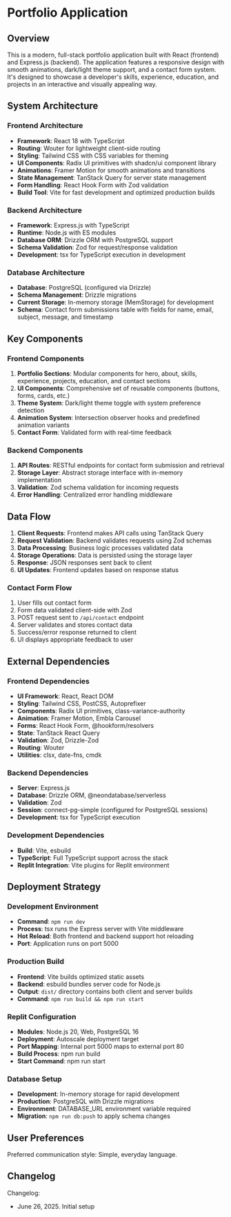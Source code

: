 # Portfolio Application

## Overview

This is a modern, full-stack portfolio application built with React (frontend) and Express.js (backend). The application features a responsive design with smooth animations, dark/light theme support, and a contact form system. It's designed to showcase a developer's skills, experience, education, and projects in an interactive and visually appealing way.

## System Architecture

### Frontend Architecture
- **Framework**: React 18 with TypeScript
- **Routing**: Wouter for lightweight client-side routing
- **Styling**: Tailwind CSS with CSS variables for theming
- **UI Components**: Radix UI primitives with shadcn/ui component library
- **Animations**: Framer Motion for smooth animations and transitions
- **State Management**: TanStack Query for server state management
- **Form Handling**: React Hook Form with Zod validation
- **Build Tool**: Vite for fast development and optimized production builds

### Backend Architecture
- **Framework**: Express.js with TypeScript
- **Runtime**: Node.js with ES modules
- **Database ORM**: Drizzle ORM with PostgreSQL support
- **Schema Validation**: Zod for request/response validation
- **Development**: tsx for TypeScript execution in development

### Database Architecture
- **Database**: PostgreSQL (configured via Drizzle)
- **Schema Management**: Drizzle migrations
- **Current Storage**: In-memory storage (MemStorage) for development
- **Schema**: Contact form submissions table with fields for name, email, subject, message, and timestamp

## Key Components

### Frontend Components
1. **Portfolio Sections**: Modular components for hero, about, skills, experience, projects, education, and contact sections
2. **UI Components**: Comprehensive set of reusable components (buttons, forms, cards, etc.)
3. **Theme System**: Dark/light theme toggle with system preference detection
4. **Animation System**: Intersection observer hooks and predefined animation variants
5. **Contact Form**: Validated form with real-time feedback

### Backend Components
1. **API Routes**: RESTful endpoints for contact form submission and retrieval
2. **Storage Layer**: Abstract storage interface with in-memory implementation
3. **Validation**: Zod schema validation for incoming requests
4. **Error Handling**: Centralized error handling middleware

## Data Flow

1. **Client Requests**: Frontend makes API calls using TanStack Query
2. **Request Validation**: Backend validates requests using Zod schemas
3. **Data Processing**: Business logic processes validated data
4. **Storage Operations**: Data is persisted using the storage layer
5. **Response**: JSON responses sent back to client
6. **UI Updates**: Frontend updates based on response status

### Contact Form Flow
1. User fills out contact form
2. Form data validated client-side with Zod
3. POST request sent to `/api/contact` endpoint
4. Server validates and stores contact data
5. Success/error response returned to client
6. UI displays appropriate feedback to user

## External Dependencies

### Frontend Dependencies
- **UI Framework**: React, React DOM
- **Styling**: Tailwind CSS, PostCSS, Autoprefixer
- **Components**: Radix UI primitives, class-variance-authority
- **Animation**: Framer Motion, Embla Carousel
- **Forms**: React Hook Form, @hookform/resolvers
- **State**: TanStack React Query
- **Validation**: Zod, Drizzle-Zod
- **Routing**: Wouter
- **Utilities**: clsx, date-fns, cmdk

### Backend Dependencies
- **Server**: Express.js
- **Database**: Drizzle ORM, @neondatabase/serverless
- **Validation**: Zod
- **Session**: connect-pg-simple (configured for PostgreSQL sessions)
- **Development**: tsx for TypeScript execution

### Development Dependencies
- **Build**: Vite, esbuild
- **TypeScript**: Full TypeScript support across the stack
- **Replit Integration**: Vite plugins for Replit environment

## Deployment Strategy

### Development Environment
- **Command**: `npm run dev`
- **Process**: tsx runs the Express server with Vite middleware
- **Hot Reload**: Both frontend and backend support hot reloading
- **Port**: Application runs on port 5000

### Production Build
- **Frontend**: Vite builds optimized static assets
- **Backend**: esbuild bundles server code for Node.js
- **Output**: `dist/` directory contains both client and server builds
- **Command**: `npm run build && npm run start`

### Replit Configuration
- **Modules**: Node.js 20, Web, PostgreSQL 16
- **Deployment**: Autoscale deployment target
- **Port Mapping**: Internal port 5000 maps to external port 80
- **Build Process**: npm run build
- **Start Command**: npm run start

### Database Setup
- **Development**: In-memory storage for rapid development
- **Production**: PostgreSQL with Drizzle migrations
- **Environment**: DATABASE_URL environment variable required
- **Migration**: `npm run db:push` to apply schema changes

## User Preferences

Preferred communication style: Simple, everyday language.

## Changelog

Changelog:
- June 26, 2025. Initial setup